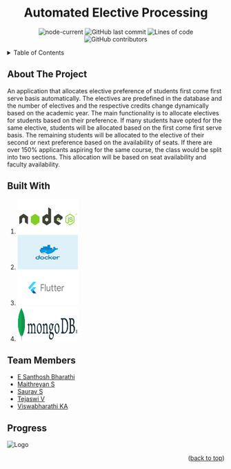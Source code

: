 <div align="center">

# Automated Elective Processing
![node-current](https://img.shields.io/node/v/passport)
![GitHub last commit](https://img.shields.io/github/last-commit/VE5PER/Automated-Elective-Processing)
![Lines of code](https://img.shields.io/tokei/lines/github/VE5PER/Automated-Elective-Processing)
![GitHub contributors](https://img.shields.io/github/contributors/VE5PER/Automated-Elective-Processing)
</div>



<!-- TABLE OF CONTENTS -->
<details>
  <summary>Table of Contents</summary>
  <ol>
    <li>
      <a href="#about-the-project">About The Project</a>
      <ul>
        <li><a href="#built-with">Built With</a></li>
      </ul>
    </li>
    <li><a href="#Team-Members">Team Members</a></li>
    <li><a href="#Progress">Progress</a></li>
  </ol>
</details>

<!-- ABOUT THE PROJECT -->
## About The Project

An application that allocates elective preference of students first come first serve basis automatically. The electives are predefined in the database and the number of electives and the respective credits change dynamically based on the academic year. The main functionality is to allocate electives for students based on their preference. If many students have opted for the same elective, students will be allocated based on the first come first serve basis. The remaining students will be allocated to the elective of their second or next preference based on the availability of seats. If there are over 150% applicants aspiring for the same course, the class would be split into two sections. This allocation will be based on seat availability and faculty availability. 


<!-- BUILT WITH -->
## Built With
<ol>
  <li>
    <img src="images/nodejs-logo.png" alt="Logo" width="140" height="80">
  </li>
    <li>
    <img src="images/1_9hGvYE5jegHm1r_97gH-jQ.png" alt="Logo" width="140" height="80">
  </li>
    <li>
    <img src="images/70760bf1e88b184bb1bc.png" alt="Logo" width="140" height="80">
  </li>
    <li>
    <img src="images/MongoDB_Logo_FullColorBlack_RGB.png" alt="Logo" width="140" height="80">
  </li>
  </ol>


<!-- TEAM MEMBERS -->
## Team Members

* [E Santhosh Bharathi](https://github.com/sandyb-23) 
* [Maithreyan S](https://github.com/Maithreyan11)
* [Saurav S](https://github.com/VE5PER)
* [Tejaswi V]()
* [Viswabharathi KA](https://github.com/Viswabharathi-K-A)




<!-- PROGRESS -->
## Progress
   <img src="images/invision (1).png" alt="Logo" width="849" height="663">
    
   <p align="right">(<a href="#top">back to top</a>)</p>


